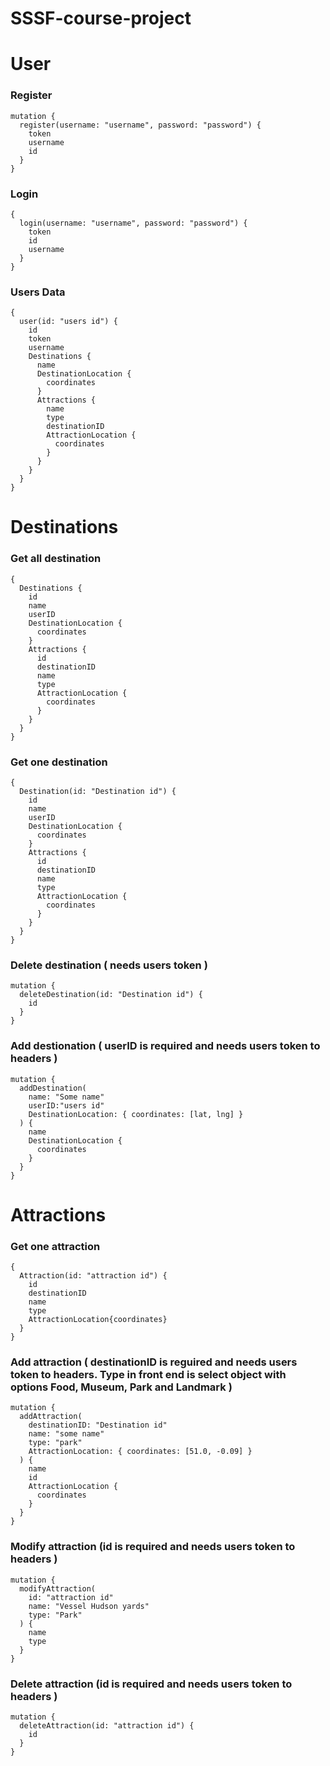# SSSF-course-project

# User
### Register
```
mutation {
  register(username: "username", password: "password") {
    token
    username
    id
  }
}
```
### Login
```
{
  login(username: "username", password: "password") {
    token
    id
    username
  }
}
```
### Users Data
```
{
  user(id: "users id") {
    id
    token
    username
    Destinations {
      name
      DestinationLocation {
        coordinates
      }
      Attractions {
        name
        type
        destinationID
        AttractionLocation {
          coordinates
        }
      }
    }
  }
}

```

# Destinations

### Get all destination 
```
{
  Destinations {
    id
    name
    userID
    DestinationLocation {
      coordinates
    }
    Attractions {
      id
      destinationID
      name
      type
      AttractionLocation {
        coordinates
      }
    }
  }
}
```
### Get one destination
```
{
  Destination(id: "Destination id") {
    id
    name
    userID
    DestinationLocation {
      coordinates
    }
    Attractions {
      id
      destinationID
      name
      type
      AttractionLocation {
        coordinates
      }
    }
  }
}
```
### Delete destination  ( needs users token )
```
mutation {
  deleteDestination(id: "Destination id") {
    id
  }
}
```
### Add destionation ( userID is required and needs users token to headers )
```
mutation {
  addDestination(
    name: "Some name"
    userID:"users id"
    DestinationLocation: { coordinates: [lat, lng] }
  ) {
    name
    DestinationLocation {
      coordinates
    }
  }
}
```
# Attractions 

### Get one attraction
```
{
  Attraction(id: "attraction id") {
    id
    destinationID
    name
    type
    AttractionLocation{coordinates}
  }
}
```
### Add attraction ( destinationID is reguired and needs users token to headers. Type in front end is select object with options Food, Museum, Park and Landmark )
```
mutation {
  addAttraction(
    destinationID: "Destination id"
    name: "some name"
    type: "park"
    AttractionLocation: { coordinates: [51.0, -0.09] }
  ) {
    name
    id
    AttractionLocation {
      coordinates
    }
  }
}
```
### Modify attraction (id is required and needs users token to headers )
```
mutation {
  modifyAttraction(
    id: "attraction id"
    name: "Vessel Hudson yards"
    type: "Park"
  ) {
    name
    type
  }
}
```
### Delete attraction (id is required and needs users token to headers )
```
mutation {
  deleteAttraction(id: "attraction id") {
    id
  }
}
```



